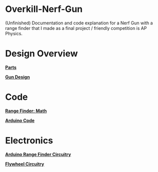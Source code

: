 # Overkill-Nerf-Gun

(Unfinished) Documentation and code explanation for a Nerf Gun with a range finder that I made as a final project / friendly competition is AP Physics.

# Design Overview

**[Parts](README/Parts.md)**

**[Gun Design](README/Gun%20Design.md)**

# Code

**[Range Finder: Math](README/Range%20Finder%20Math.md)**

**[Arduino Code](README/Arduino%20Code.md)**

# Electronics

**[Arduino Range Finder Circuitry](README/Arduino%20Range%20Finder%20Circuitry.md)**

**[Flywheel Circuitry](README/Flywheel%20Circuitry.md)**
